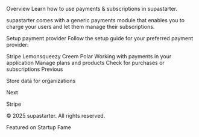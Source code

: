 Overview
Learn how to use payments & subscriptions in supastarter.

supastarter comes with a generic payments module that enables you to charge your users and let them manage their subscriptions.

Setup payment provider
Follow the setup guide for your preferred payment provider:

Stripe
Lemonsqueezy
Creem
Polar
Working with payments in your application
Manage plans and products
Check for purchases or subscriptions
Previous

Store data for organizations

Next

Stripe

© 2025 supastarter. All rights reserved.

Featured on Startup Fame




